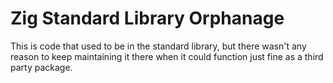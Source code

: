 # Zig Standard Library Orphanage

This is code that used to be in the standard library, but there wasn't any
reason to keep maintaining it there when it could function just fine as
a third party package.

